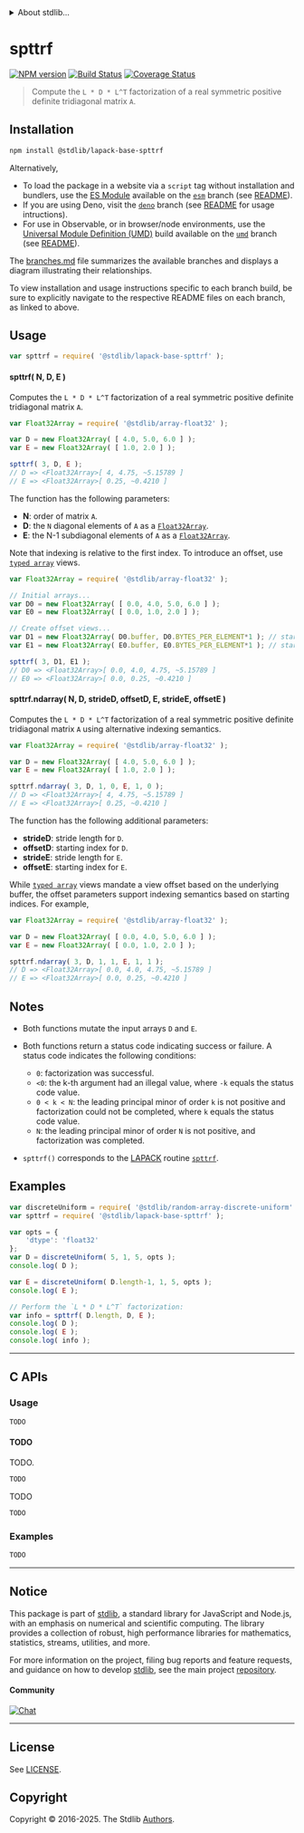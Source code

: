 <!--

@license Apache-2.0

Copyright (c) 2024 The Stdlib Authors.

Licensed under the Apache License, Version 2.0 (the "License");
you may not use this file except in compliance with the License.
You may obtain a copy of the License at

   http://www.apache.org/licenses/LICENSE-2.0

Unless required by applicable law or agreed to in writing, software
distributed under the License is distributed on an "AS IS" BASIS,
WITHOUT WARRANTIES OR CONDITIONS OF ANY KIND, either express or implied.
See the License for the specific language governing permissions and
limitations under the License.

-->


<details>
  <summary>
    About stdlib...
  </summary>
  <p>We believe in a future in which the web is a preferred environment for numerical computation. To help realize this future, we've built stdlib. stdlib is a standard library, with an emphasis on numerical and scientific computation, written in JavaScript (and C) for execution in browsers and in Node.js.</p>
  <p>The library is fully decomposable, being architected in such a way that you can swap out and mix and match APIs and functionality to cater to your exact preferences and use cases.</p>
  <p>When you use stdlib, you can be absolutely certain that you are using the most thorough, rigorous, well-written, studied, documented, tested, measured, and high-quality code out there.</p>
  <p>To join us in bringing numerical computing to the web, get started by checking us out on <a href="https://github.com/stdlib-js/stdlib">GitHub</a>, and please consider <a href="https://opencollective.com/stdlib">financially supporting stdlib</a>. We greatly appreciate your continued support!</p>
</details>

# spttrf

[![NPM version][npm-image]][npm-url] [![Build Status][test-image]][test-url] [![Coverage Status][coverage-image]][coverage-url] <!-- [![dependencies][dependencies-image]][dependencies-url] -->

> Compute the `L * D * L^T` factorization of a real symmetric positive definite tridiagonal matrix `A`.

<section class="installation">

## Installation

```bash
npm install @stdlib/lapack-base-spttrf
```

Alternatively,

-   To load the package in a website via a `script` tag without installation and bundlers, use the [ES Module][es-module] available on the [`esm`][esm-url] branch (see [README][esm-readme]).
-   If you are using Deno, visit the [`deno`][deno-url] branch (see [README][deno-readme] for usage intructions).
-   For use in Observable, or in browser/node environments, use the [Universal Module Definition (UMD)][umd] build available on the [`umd`][umd-url] branch (see [README][umd-readme]).

The [branches.md][branches-url] file summarizes the available branches and displays a diagram illustrating their relationships.

To view installation and usage instructions specific to each branch build, be sure to explicitly navigate to the respective README files on each branch, as linked to above.

</section>

<section class="usage">

## Usage

```javascript
var spttrf = require( '@stdlib/lapack-base-spttrf' );
```

#### spttrf( N, D, E )

Computes the `L * D * L^T` factorization of a real symmetric positive definite tridiagonal matrix `A`.

```javascript
var Float32Array = require( '@stdlib/array-float32' );

var D = new Float32Array( [ 4.0, 5.0, 6.0 ] );
var E = new Float32Array( [ 1.0, 2.0 ] );

spttrf( 3, D, E );
// D => <Float32Array>[ 4, 4.75, ~5.15789 ]
// E => <Float32Array>[ 0.25, ~0.4210 ]
```

The function has the following parameters:

-   **N**: order of matrix `A`.
-   **D**: the `N` diagonal elements of `A` as a [`Float32Array`][mdn-float32array].
-   **E**: the N-1 subdiagonal elements of `A` as a [`Float32Array`][mdn-float32array].

Note that indexing is relative to the first index. To introduce an offset, use [`typed array`][mdn-typed-array] views.

<!-- eslint-disable stdlib/capitalized-comments -->

```javascript
var Float32Array = require( '@stdlib/array-float32' );

// Initial arrays...
var D0 = new Float32Array( [ 0.0, 4.0, 5.0, 6.0 ] );
var E0 = new Float32Array( [ 0.0, 1.0, 2.0 ] );

// Create offset views...
var D1 = new Float32Array( D0.buffer, D0.BYTES_PER_ELEMENT*1 ); // start at 2nd element
var E1 = new Float32Array( E0.buffer, E0.BYTES_PER_ELEMENT*1 ); // start at 2nd element

spttrf( 3, D1, E1 );
// D0 => <Float32Array>[ 0.0, 4.0, 4.75, ~5.15789 ]
// E0 => <Float32Array>[ 0.0, 0.25, ~0.4210 ]
```

#### spttrf.ndarray( N, D, strideD, offsetD, E, strideE, offsetE )

Computes the `L * D * L^T` factorization of a real symmetric positive definite tridiagonal matrix `A` using alternative indexing semantics.

```javascript
var Float32Array = require( '@stdlib/array-float32' );

var D = new Float32Array( [ 4.0, 5.0, 6.0 ] );
var E = new Float32Array( [ 1.0, 2.0 ] );

spttrf.ndarray( 3, D, 1, 0, E, 1, 0 );
// D => <Float32Array>[ 4, 4.75, ~5.15789 ]
// E => <Float32Array>[ 0.25, ~0.4210 ]
```

The function has the following additional parameters:

-   **strideD**: stride length for `D`.
-   **offsetD**:  starting index for `D`.
-   **strideE**: stride length for `E`.
-   **offsetE**:  starting index for `E`.

While [`typed array`][mdn-typed-array] views mandate a view offset based on the underlying buffer, the offset parameters support indexing semantics based on starting indices. For example,

<!-- eslint-disable max-len -->

```javascript
var Float32Array = require( '@stdlib/array-float32' );

var D = new Float32Array( [ 0.0, 4.0, 5.0, 6.0 ] );
var E = new Float32Array( [ 0.0, 1.0, 2.0 ] );

spttrf.ndarray( 3, D, 1, 1, E, 1, 1 );
// D => <Float32Array>[ 0.0, 4.0, 4.75, ~5.15789 ]
// E => <Float32Array>[ 0.0, 0.25, ~0.4210 ]
```

</section>

<!-- /.usage -->

<section class="notes">

## Notes

-   Both functions mutate the input arrays `D` and `E`.

-   Both functions return a status code indicating success or failure. A status code indicates the following conditions:

    -   `0`: factorization was successful.
    -   `<0`: the k-th argument had an illegal value, where `-k` equals the status code value.
    -   `0 < k < N`: the leading principal minor of order `k` is not positive and factorization could not be completed, where `k` equals the status code value.
    -   `N`: the leading principal minor of order `N` is not positive, and factorization was completed.

-   `spttrf()` corresponds to the [LAPACK][LAPACK] routine [`spttrf`][lapack-spttrf].

</section>

<!-- /.notes -->

<section class="examples">

## Examples

<!-- eslint no-undef: "error" -->

```javascript
var discreteUniform = require( '@stdlib/random-array-discrete-uniform' );
var spttrf = require( '@stdlib/lapack-base-spttrf' );

var opts = {
    'dtype': 'float32'
};
var D = discreteUniform( 5, 1, 5, opts );
console.log( D );

var E = discreteUniform( D.length-1, 1, 5, opts );
console.log( E );

// Perform the `L * D * L^T` factorization:
var info = spttrf( D.length, D, E );
console.log( D );
console.log( E );
console.log( info );
```

</section>

<!-- /.examples -->

<!-- C interface documentation. -->

* * *

<section class="c">

## C APIs

<!-- Section to include introductory text. Make sure to keep an empty line after the intro `section` element and another before the `/section` close. -->

<section class="intro">

</section>

<!-- /.intro -->

<!-- C usage documentation. -->

<section class="usage">

### Usage

```c
TODO
```

#### TODO

TODO.

```c
TODO
```

TODO

```c
TODO
```

</section>

<!-- /.usage -->

<!-- C API usage notes. Make sure to keep an empty line after the `section` element and another before the `/section` close. -->

<section class="notes">

</section>

<!-- /.notes -->

<!-- C API usage examples. -->

<section class="examples">

### Examples

```c
TODO
```

</section>

<!-- /.examples -->

</section>

<!-- /.c -->

<!-- Section for related `stdlib` packages. Do not manually edit this section, as it is automatically populated. -->

<section class="related">

</section>

<!-- /.related -->

<!-- Section for all links. Make sure to keep an empty line after the `section` element and another before the `/section` close. -->


<section class="main-repo" >

* * *

## Notice

This package is part of [stdlib][stdlib], a standard library for JavaScript and Node.js, with an emphasis on numerical and scientific computing. The library provides a collection of robust, high performance libraries for mathematics, statistics, streams, utilities, and more.

For more information on the project, filing bug reports and feature requests, and guidance on how to develop [stdlib][stdlib], see the main project [repository][stdlib].

#### Community

[![Chat][chat-image]][chat-url]

---

## License

See [LICENSE][stdlib-license].


## Copyright

Copyright &copy; 2016-2025. The Stdlib [Authors][stdlib-authors].

</section>

<!-- /.stdlib -->

<!-- Section for all links. Make sure to keep an empty line after the `section` element and another before the `/section` close. -->

<section class="links">

[npm-image]: http://img.shields.io/npm/v/@stdlib/lapack-base-spttrf.svg
[npm-url]: https://npmjs.org/package/@stdlib/lapack-base-spttrf

[test-image]: https://github.com/stdlib-js/lapack-base-spttrf/actions/workflows/test.yml/badge.svg?branch=main
[test-url]: https://github.com/stdlib-js/lapack-base-spttrf/actions/workflows/test.yml?query=branch:main

[coverage-image]: https://img.shields.io/codecov/c/github/stdlib-js/lapack-base-spttrf/main.svg
[coverage-url]: https://codecov.io/github/stdlib-js/lapack-base-spttrf?branch=main

<!--

[dependencies-image]: https://img.shields.io/david/stdlib-js/lapack-base-spttrf.svg
[dependencies-url]: https://david-dm.org/stdlib-js/lapack-base-spttrf/main

-->

[chat-image]: https://img.shields.io/gitter/room/stdlib-js/stdlib.svg
[chat-url]: https://app.gitter.im/#/room/#stdlib-js_stdlib:gitter.im

[stdlib]: https://github.com/stdlib-js/stdlib

[stdlib-authors]: https://github.com/stdlib-js/stdlib/graphs/contributors

[umd]: https://github.com/umdjs/umd
[es-module]: https://developer.mozilla.org/en-US/docs/Web/JavaScript/Guide/Modules

[deno-url]: https://github.com/stdlib-js/lapack-base-spttrf/tree/deno
[deno-readme]: https://github.com/stdlib-js/lapack-base-spttrf/blob/deno/README.md
[umd-url]: https://github.com/stdlib-js/lapack-base-spttrf/tree/umd
[umd-readme]: https://github.com/stdlib-js/lapack-base-spttrf/blob/umd/README.md
[esm-url]: https://github.com/stdlib-js/lapack-base-spttrf/tree/esm
[esm-readme]: https://github.com/stdlib-js/lapack-base-spttrf/blob/esm/README.md
[branches-url]: https://github.com/stdlib-js/lapack-base-spttrf/blob/main/branches.md

[stdlib-license]: https://raw.githubusercontent.com/stdlib-js/lapack-base-spttrf/main/LICENSE

[lapack]: https://www.netlib.org/lapack/explore-html/

[lapack-spttrf]: https://www.netlib.org/lapack/explore-html/d4/d2c/group__pttrf_gab14da40f02882c3fb75197041cf58169.html#gab14da40f02882c3fb75197041cf58169

[mdn-float32array]: https://developer.mozilla.org/en-US/docs/Web/JavaScript/Reference/Global_Objects/Float32Array

[mdn-typed-array]: https://developer.mozilla.org/en-US/docs/Web/JavaScript/Reference/Global_Objects/TypedArray

</section>

<!-- /.links -->
